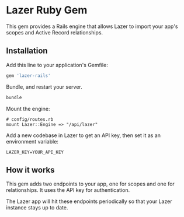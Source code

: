 # Lazer Ruby Gem

This gem provides a Rails engine that allows Lazer to import your app's scopes and Active Record relationships.

## Installation
Add this line to your application's Gemfile:

```ruby
gem 'lazer-rails'
```

Bundle, and restart your server.

```bash
bundle
```

Mount the engine:

```
# config/routes.rb
mount Lazer::Engine => "/api/lazer"
```

Add a new codebase in Lazer to get an API key, then set it as an environment variable:

```
LAZER_KEY=YOUR_API_KEY
```

## How it works

This gem adds two endpoints to your app, one for scopes and one for relationships. It uses the API key for authentication.

The Lazer app will hit these endpoints periodically so that your Lazer instance stays up to date.
